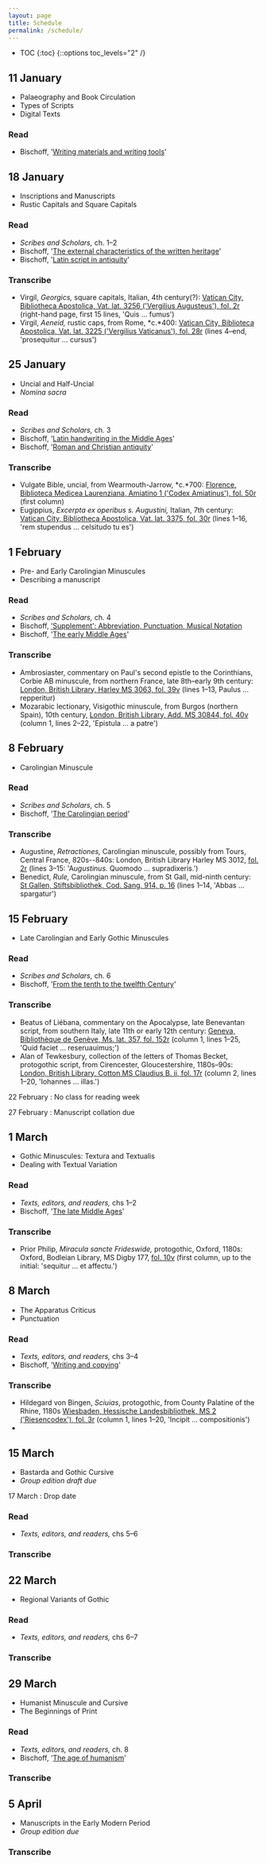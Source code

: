 ```yaml
---
layout: page
title: Schedule
permalink: /schedule/
---
```


* TOC
{:toc}
{::options toc_levels="2" /}

## 11 January

- Palaeography and Book Circulation
- Types of Scripts
- Digital Texts

### Read

- Bischoff, '[Writing materials and writing tools](https://doi.org/10.1017/CBO9780511809927.003)'

## 18 January

- Inscriptions and Manuscripts
- Rustic Capitals and Square Capitals

### Read

- *Scribes and Scholars,* ch. 1–2
- Bischoff, '[The external characteristics of the written heritage](https://doi.org/10.1017/CBO9780511809927.004)'
- Bischoff, '[Latin script in antiquity](https://doi.org/10.1017/CBO9780511809927.008)'

### Transcribe

- Virgil, *Georgics,* square capitals, Italian, 4th century(?): [Vatican City, Bibliotheca Apostolica, Vat. lat. 3256 ('Vergilius Augusteus'), fol. 2r](https://digi.vatlib.it/view/MSS_Vat.lat.3256/0003) (right-hand page, first 15 lines, 'Quis … fumus')
- Virgil, *Aeneid,* rustic caps, from Rome, *c.*400: [Vatican City, Biblioteca Apostolica, Vat. lat. 3225 ('Vergilius Vaticanus'), fol. 28r](https://digi.vatlib.it/view/MSS_Vat.lat.3225/0059) (lines 4–end, 'prosequitur … cursus')

## 25 January

- Uncial and Half-Uncial
- *Nomina sacra*

### Read

- *Scribes and Scholars,* ch. 3
- Bischoff, '[Latin handwriting in the Middle Ages](https://doi.org/10.1017/CBO9780511809927.009)'
- Bischoff, '[Roman and Christian antiquity](https://doi.org/10.1017/CBO9780511809927.011)'

### Transcribe

- Vulgate Bible, uncial, from Wearmouth-Jarrow, *c.*700: [Florence, Biblioteca Medicea Laurenziana, Amiatino 1 ('Codex Amiatinus'), fol. 50r](https://www.wdl.org/en/item/20150/view/1/98/) (first column)
- Eugippius, *Excerpta ex operibus s. Augustini,* Italian, 7th century: [Vatican City, Bibliotheca Apostolica, Vat. lat. 3375, fol. 30r](https://digi.vatlib.it/view/MSS_Vat.lat.3375) (lines 1–16, 'rem stupendus … celsitudo tu es')
<!--? BL Papyrus 745 http://www.bl.uk/manuscripts/FullDisplay.aspx?ref=Papyrus_745 -->

<!-- - Lindisfarne Gospels, London, British Library, MS Cotton Nero D. IV, fol. 259r, Transcribe column b, Latin lines 1-6 (mundum habere) and the Latin prayers written below the column and in the left margin.
Half Uncial, display script and insular minuscule.
England, Lindisfarne, Northumbria, s. viiex-viiiin, possibly 698? (see Nees).
Compare Brown, pl. 16.
This is available online here.
Special collections also has an excellent facsimile.  Go and spend some time there getting to know what a Gospel Book in this period looks like.  What does it include besides the Gospels? See if you can figure out how the Eusebian canon tables function. How do you think a book of this size would be used?  -->


## 1 February

- Pre- and Early Carolingian Minuscules
- Describing a manuscript

### Read

- *Scribes and Scholars,* ch. 4
- Bischoff, ['Supplement': Abbreviation, Punctuation, Musical Notation](https://doi.org/10.1017/CBO9780511809927.010)
- Bischoff, '[The early Middle Ages](https://doi.org/10.1017/CBO9780511809927.012)'

### Transcribe

- Ambrosiaster, commentary on Paul's second epistle to the Corinthians, Corbie AB minuscule, from northern France, late 8th–early 9th century: [London, British Library, Harley MS 3063, fol. 39v](http://www.bl.uk/manuscripts/Viewer.aspx?ref=harley_ms_3063_f039v) (lines 1–13, Paulus … repperitur)
- Mozarabic lectionary, Visigothic minuscule, from Burgos (northern Spain), 10th century, [London, British Library, Add. MS 30844, fol. 40v](http://www.bl.uk/manuscripts/Viewer.aspx?ref=add_ms_30844_f040v) (column 1, lines 2–22, 'Epistula … a patre')

## 8 February

- Carolingian Minuscule

### Read

- *Scribes and Scholars,* ch. 5
- Bischoff, '[The Carolingian period](https://doi.org/10.1017/CBO9780511809927.013)'

### Transcribe

- Augustine, *Retractiones,* Carolingian minuscule, possibly from Tours, Central France, 820s--840s: London, British Library Harley MS 3012, [fol. 2r](http://www.bl.uk/manuscripts/Viewer.aspx?ref=harley_ms_3012_f002r) (lines 3–15: 'A*ugustinus.* Quomodo … supradixeris.')
- Benedict, *Rule,* Carolingian minuscule, from St Gall, mid-ninth century: [St Gallen, Stiftsbibliothek, Cod. Sang. 914, p. 16](https://www.e-codices.unifr.ch/en/csg/0914/16/0/Sequence-713) (lines 1–14, 'Abbas … spargatur')

## 15 February

- Late Carolingian and Early Gothic Minuscules

### Read

- *Scribes and Scholars,* ch. 6
- Bischoff, '[From the tenth to the twelfth Century](https://doi.org/10.1017/CBO9780511809927.014)'

### Transcribe

- Beatus of Liébana, commentary on the Apocalypse, late Benevantan script, from southern Italy, late 11th or early 12th century: [Geneva, Bibliothèque de Genève, Ms. lat. 357, fol. 152r](https://www.e-codices.unifr.ch/en/bge/lat0357/152r) (column 1, lines 1–25, 'Quid faciet … reseruauimus;')
- Alan of Tewkesbury, collection of the letters of Thomas Becket, protogothic script, from Cirencester, Gloucestershire, 1180s–90s: [London, British Library, Cotton MS Claudius B. ii, fol. 17r](http://www.bl.uk/manuscripts/Viewer.aspx?ref=cotton_ms_claudius_b_ii_f017r) (column 2, lines 1–20, 'Iohannes … illas.')

22 February
: No class for reading week

27 February
: Manuscript collation due

## 1 March

- Gothic Minuscules: Textura and Textualis
- Dealing with Textual Variation

### Read

- *Texts, editors, and readers,* chs 1–2
- Bischoff, '[The late Middle Ages](https://doi.org/10.1017/CBO9780511809927.015)'

### Transcribe

- Prior Philip, *Miracula sancte Frideswide,* protogothic, Oxford, 1180s: Oxford, Bodleian Library, MS Digby 177, [fol. 10v](https://www.flickr.com/photos/adunning/26542703737/in/album-72157699745242551/) (first column, up to the initial: 'sequitur … et affectu.')

## 8 March

- The Apparatus Criticus
- Punctuation

### Read

- *Texts, editors, and readers,* chs 3–4
- Bischoff, '[Writing and copying](https://doi.org/10.1017/CBO9780511809927.005)'

### Transcribe

- Hildegard von Bingen, *Sciuias*, protogothic, from County Palatine of the Rhine, 1180s [Wiesbaden, Hessische Landesbibliothek, MS 2 ('Riesencodex'), fol. 3r](http://hlbrm.digitale-sammlungen.hebis.de/handschriften-hlbrm/content/pageview/449631) (column 1, lines 1–20, 'Incipit … compositionis')
- 

## 15 March

- Bastarda and Gothic Cursive
- *Group edition draft due*

17 March
: Drop date

### Read

- *Texts, editors, and readers,* chs 5–6

### Transcribe

## 22 March

- Regional Variants of Gothic

### Read

- *Texts, editors, and readers,* chs 6–7

### Transcribe

## 29 March

- Humanist Minuscule and Cursive
- The Beginnings of Print

### Read

- *Texts, editors, and readers,* ch. 8
- Bischoff, '[The age of humanism](https://doi.org/10.1017/CBO9780511809927.016)'

### Transcribe

## 5 April

- Manuscripts in the Early Modern Period
- *Group edition due*

### Transcribe
